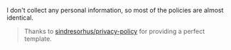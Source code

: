 I don't collect any personal information, so most of the policies are almost identical.

> Thanks to [sindresorhus/privacy-policy](https://github.com/sindresorhus/privacy-policy) for providing a perfect template.
